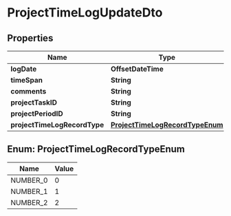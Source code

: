 

# ProjectTimeLogUpdateDto


## Properties

| Name | Type | Description | Notes |
|------------ | ------------- | ------------- | -------------|
|**logDate** | **OffsetDateTime** |  |  [optional] |
|**timeSpan** | **String** |  |  [optional] |
|**comments** | **String** |  |  [optional] |
|**projectTaskID** | **String** |  |  [optional] |
|**projectPeriodID** | **String** |  |  [optional] |
|**projectTimeLogRecordType** | [**ProjectTimeLogRecordTypeEnum**](#ProjectTimeLogRecordTypeEnum) |  |  [optional] |



## Enum: ProjectTimeLogRecordTypeEnum

| Name | Value |
|---- | -----|
| NUMBER_0 | 0 |
| NUMBER_1 | 1 |
| NUMBER_2 | 2 |



